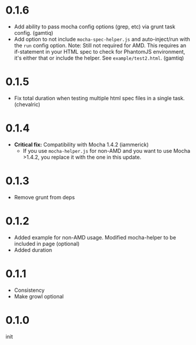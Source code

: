# 0.1.6
* Add ability to pass mocha config options (grep, etc) via grunt task config. (gamtiq)
* Add option to not include `mocha-spec-helper.js` and auto-inject/run with the `run` config option. Note: Still not required for AMD. This requires an if-statement in your HTML spec to check for PhantomJS environment, it's either that or include the helper. See `example/test2.html`. (gamtiq)

# 0.1.5
* Fix total duration when testing multiple html spec files in a single task. (chevalric)

# 0.1.4
* **Critical fix:** Compatibility with Mocha 1.4.2 (iammerick)
    * If you use `mocha-helper.js` for non-AMD and you want to use Mocha >1.4.2, you replace it with the one in this update.

# 0.1.3
* Remove grunt from deps

# 0.1.2
* Added example for non-AMD usage. Modified mocha-helper to be included in page (optional)
* Added duration

# 0.1.1

* Consistency
* Make growl optional

# 0.1.0

init